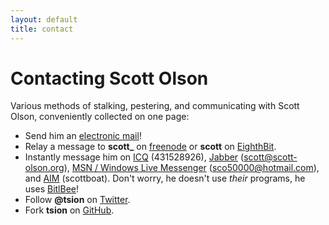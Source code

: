 ```yaml
---
layout: default
title: contact
---
```


# Contacting Scott Olson

Various methods of stalking, pestering, and communicating with Scott Olson,
conveniently collected on one page:

* Send him an [electronic mail][email]!
* Relay a message to **scott_** on [freenode][freenode] or **scott** on [EighthBit][8b].
* Instantly message him on [ICQ][icq] (431528926), [Jabber][jabber] (scott@scott-olson.org), [MSN / Windows Live Messenger][msn] (sco50000@hotmail.com), and [AIM][aim] (scottboat). Don't worry, he doesn't use *their* programs, he uses [BitlBee][bitlbee]!
* Follow **@tsion** on [Twitter][twitter].
* Fork **tsion** on [GitHub][github].

[email]:    mailto:scott@scott-olson.org
[freenode]: irc://irc.freenode.net
[8b]:       irc://irc.eighthbit.net/#offtopic
[icq]:      http://www.icq.com/
[jabber]:   http://www.jabber.com/
[msn]:      http://download.live.com/messenger
[aim]:      http://dashboard.aim.com/aim
[bitlbee]:  http://www.bitlbee.org/
[twitter]:  http://twitter.com/tsion
[github]:   http://github.com/tsion
